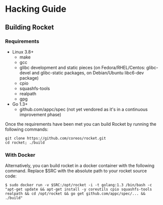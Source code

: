 # Hacking Guide

## Building Rocket

### Requirements

* Linux 3.8+
  * make
  * gcc
  * glibc development and static pieces (on Fedora/RHEL/Centos: glibc-devel and glibc-static packages, on Debian/Ubuntu libc6-dev package)
  * cpio
  * squashfs-tools
  * realpath
  * gpg
* Go 1.3+
  * github.com/appc/spec (not yet vendored as it's in a continuous improvement phase)

Once the requirements have been met you can build Rocket by running the following commands:

```
git clone https://github.com/coreos/rocket.git
cd rocket; ./build
```

### With Docker

Alternatively, you can build rocket in a docker container with the following command. Replace $SRC with the absolute path to your rocket source code:

```
$ sudo docker run -v $SRC:/opt/rocket -i -t golang:1.3 /bin/bash -c "apt-get update && apt-get install -y coreutils cpio squashfs-tools realpath && cd /opt/rocket && go get github.com/appc/spec/... && ./build"
```

